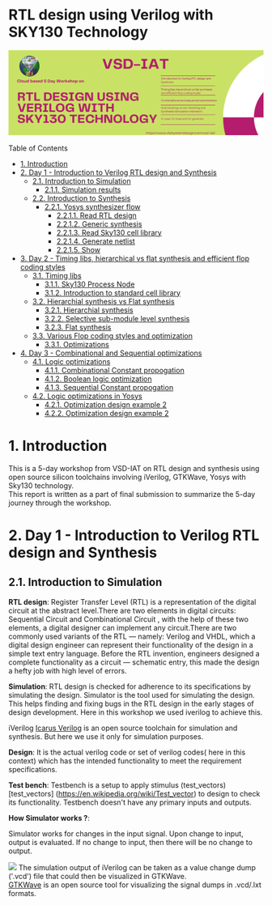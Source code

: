 # RTL design using Verilog with SKY130 Technology<!-- omit in toc -->
![](assets/Verilog_flyer.png)


Table of Contents
- [1. Introduction](#1-introduction)
- [2. Day 1 - Introduction to Verilog RTL design and Synthesis](#2-day-1---introduction-to-verilog-rtl-design-and-synthesis)
  - [2.1. Introduction to Simulation](#21-introduction-to-simulation)
    - [2.1.1. Simulation results](#211-simulation-results)
  - [2.2. Introduction to Synthesis](#22-introduction-to-synthesis)
    - [2.2.1. Yosys synthesizer flow](#221-yosys-synthesizer-flow)
      - [2.2.1.1. Read RTL design](#2211-read-rtl-design)
      - [2.2.1.2. Generic synthesis](#2212-generic-synthesis)
      - [2.2.1.3. Read Sky130 cell library](#2213-read-sky130-cell-library)
      - [2.2.1.4. Generate netlist](#2214-generate-netlist)
      - [2.2.1.5. Show](#2215-show)
- [3. Day 2 - Timing libs, hierarchical vs flat synthesis and efficient flop coding styles](#3-day-2---timing-libs-hierarchical-vs-flat-synthesis-and-efficient-flop-coding-styles)
  - [3.1. Timing libs](#31-timing-libs)
    - [3.1.1. Sky130 Process Node](#311-sky130-process-node)
    - [3.1.2. Introduction to standard cell library](#312-introduction-to-standard-cell-library)
  - [3.2. Hierarchial synthesis vs Flat synthesis](#32-hierarchial-synthesis-vs-flat-synthesis)
    - [3.2.1. Hierarchial synthesis](#321-hierarchial-synthesis)
    - [3.2.2. Selective sub-module level synthesis](#322-selective-sub-module-level-synthesis)
    - [3.2.3. Flat synthesis](#323-flat-synthesis)
  - [3.3. Various Flop coding styles and optimization](#33-various-flop-coding-styles-and-optimization)
    - [3.3.1. Optimizations](#331-optimizations)
- [4. Day 3 - Combinational and Sequential optimizations](#4-day-3---combinational-and-sequential-optimizations)
  - [4.1. Logic optimizations](#41-logic-optimizations)
    - [4.1.1. Combinational Constant propogation](#411-combinational-constant-propogation)
    - [4.1.2. Boolean logic optimization](#412-boolean-logic-optimization)
    - [4.1.3. Sequential Constant propogation](#413-sequential-constant-propogation)
  - [4.2. Logic optimizations in Yosys](#42-logic-optimizations-in-yosys)
    - [4.2.1. Optimization design example 2](#421-optimization-design-example-2)
    - [4.2.2. Optimization design example 2](#422-optimization-design-example-2)


















# 1. Introduction
This is a 5-day workshop from VSD-IAT on RTL design and synthesis using open source silicon toolchains involving iVerilog, GTKWave, Yosys with Sky130 technology.  
This report is written as a part of final submission to summarize the 5-day journey through the workshop.

# 2. Day 1 - Introduction to Verilog RTL design and Synthesis
## 2.1. Introduction to Simulation
**RTL design**:
                Register Transfer Level (RTL) is a representation of the digital circuit at the abstract level.There are two elements in digital circuits: Sequential Circuit and Combinational Circuit , with the help of these two elements, a digital designer can implement any circuit.There are two commonly used variants of the RTL — namely: Verilog and VHDL, which a digital design engineer can represent their functionality of the design in a simple text entry language.
Before the RTL invention, engineers designed a complete functionality as a circuit — schematic entry, this made the design a hefty job with high level of errors.

**Simulation**: 
                RTL design is checked for adherence to its specifications by simulating the design. Simulator is the tool used for simulating the design. This helps finding and fixing bugs in the RTL design in the early stages of design development. Here in this workshop we used iverilog to achieve this.
                
iVerilog  [Icarus Verilog](http://iverilog.icarus.com/) is an open source toolchain for simulation and synthesis. But here we use it only for simulation purposes.

**Design**:
It is the actual verilog code or set of verilog codes( here in this context) which has the intended functionality to meet the requirement specifications.

**Test bench**:
Testbench is a setup to apply stimulus (test_vectors) [test_vectors] (https://en.wikipedia.org/wiki/Test_vector) to design to check its functionality. Testbench doesn't have any primary inputs and outputs.

**How Simulator works ?**:

 Simulator works for changes in the input signal.
 Upon change to input, output is evaluated. If no change to input, then there will be no change to output.
 
![](assets/simulatorworking.png)
The simulation output of iVerilog can be taken as a value change dump ('.vcd') file that could then be visualized in GTKWave.  
[GTKWave](http://gtkwave.sourceforge.net/) is an open source tool for visualizing the signal dumps in .vcd/.lxt formats.  



